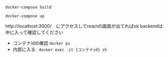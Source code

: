`docker-compose build`

`docker-compose up`


http://localhost:3000/　にアクセスしてreactの画面が出てればok
backendは中に入って確認してください

* コンテナidの確認
`docker ps`
* 内部に入る
` docker exec -it {コンテナid} sh`

